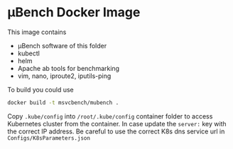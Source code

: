 # µBench Docker Image

This image contains 

- µBench software of this folder
- kubectl
- helm
- Apache ab tools for benchmarking
- vim, nano, iproute2, iputils-ping

To build you could use 

```zsh
docker build -t msvcbench/mubench .
```

Copy `.kube/config` into `/root/.kube/config` container folder to access Kubernetes cluster from the container. In case update the `server:` key with the correct IP address. 
Be careful to use the correct K8s dns service url in `Configs/K8sParameters.json`
